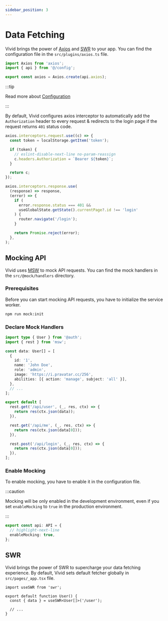 ```yaml
---
sidebar_position: 3
---
```


# Data Fetching

Vivid brings the power of [Axios](https://www.npmjs.com/package/axios) and [SWR](https://swr.vercel.app/) to your app. You can find the configuration file in the `src/plugins/axios.ts` file.

```ts title="src/plugins/axios.ts"
import Axios from 'axios';
import { api } from '@/config';

export const axios = Axios.create(api.axios);
```

:::tip

Read more about [Configuration](/docs/getting-started/configuration)

:::

By default, Vivid configures axios interceptor to automatically add the `Authorization` header to every request & redirects to the login page if the request returns `401` status code. 

```ts title="src/plugins/axios.ts"
axios.interceptors.request.use((c) => {
  const token = localStorage.getItem('token');

  if (token) {
    // eslint-disable-next-line no-param-reassign
    c.headers.Authorization = `Bearer ${token}`;
  }

  return c;
});

axios.interceptors.response.use(
  (response) => response,
  (error) => {
    if (
      error.response.status === 401 &&
      useGlobalState.getState().currentPage?.id !== 'login'
    ) {
      router.navigate('/login');
    }

    return Promise.reject(error);
  },
);

```

## Mocking API

Vivid uses [MSW](https://mswjs.io/) to mock API requests. You can find the mock handlers in the `src/@mock/handlers` directory.

### Prerequisites

Before you can start mocking API requests, you have to initialize the service worker.

```bash npm2yarn
npm run mock:init
```

### Declare Mock Handlers

```ts title="src/@mock/handlers/user.ts"
import type { User } from '@auth';
import { rest } from 'msw';

const data: User[] = [
  {
    id: '1',
    name: 'John Doe',
    role: 'admin',
    image: 'https://i.pravatar.cc/256',
    abilities: [{ action: 'manage', subject: 'all' }],
  },
  // ...
];

export default [
  rest.get('/api/user', (_, res, ctx) => {
    return res(ctx.json(data));
  }),

  rest.get('/api/me', (_, res, ctx) => {
    return res(ctx.json(data[0]));
  }),

  rest.post('/api/login', (_, res, ctx) => {
    return res(ctx.json(data[0]));
  }),
];

```

### Enable Mocking

To enable mocking, you have to enable it in the configuration file.

:::caution

Mocking will be only enabled in the development environment, even if you set `enableMocking` to `true` in the production environment.

:::

```ts title="src/config.tsx"
export const api: API = {
  // highlight-next-line
  enableMocking: true,
};
```

## SWR

Vivid brings the power of SWR to supercharge your data fetching experience. By default, Vivid sets default fetcher globally in `src/pages/_app.tsx` file.

```tsx title="src/pages/data/user.tsx"
import useSWR from 'swr';

export default function User() {
  const { data } = useSWR<User[]>('/user');

  // ...
}
```